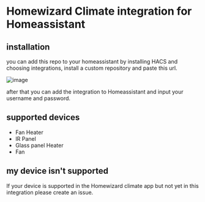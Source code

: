 # Homewizard Climate integration for Homeassistant

## installation
you can add this repo to your homeassistant by installing HACS and choosing integrations, install a custom repository and paste this url.

![image](https://user-images.githubusercontent.com/15904064/216421839-c1feff4c-36c4-4e8c-9df4-9b4eb7c52a5d.png)

after that you can add the integration to Homeassistant and input your username and password.

## supported devices
- Fan Heater
- IR Panel
- Glass panel Heater
- Fan


## my device isn't supported
If your device is supported in the Homewizard climate app but not yet in this integration please create an issue.
